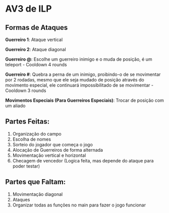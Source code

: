 # AV3 de ILP

## Formas de Ataques

**Guerreiro 1**: Ataque vertical

**Guerreiro 2**: Ataque diagonal

**Guerreiro @**: Escolhe um guerreiro inimigo e o muda de posição, é um teleport - Cooldown 4 rounds

**Guerreiro #**: Quebra a perna de um inimigo, proibindo-o de se movimentar por 2 rodadas, mesmo que ele seja mudado de posição através do movimento especial, ele continuará impossibilitado de se movimentar - Cooldown 3 rounds

**Movimentos Especiais (Para Guerreiros Especiais)**: Trocar de posição com um aliado

## Partes Feitas:

1. Organização do campo
2. Escolha de nomes
3. Sorteio do jogador que começa o jogo
4. Alocação de Guerreiros de forma alternada
5. Movimentação vertical e horizontal
6. Checagem de vencedor (Logica feita, mas depende do ataque para poder testar)

## Partes que Faltam:

1. Movimentação diagonal
2. Ataques
3. Organizar todas as funções no main para fazer o jogo funcionar
